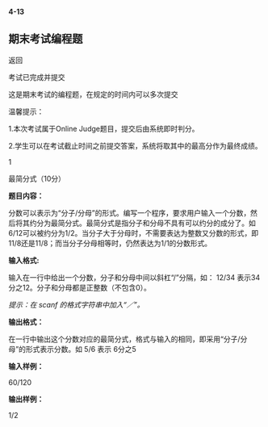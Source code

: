 **4-13**

## 期末考试编程题

返回

考试已完成并提交

这是期末考试的编程题，在规定的时间内可以多次提交

温馨提示：

1.本次考试属于Online Judge题目，提交后由系统即时判分。

2.学生可以在考试截止时间之前提交答案，系统将取其中的最高分作为最终成绩。

1

最简分式（10分）

**题目内容：**

分数可以表示为“分子/分母”的形式。编写一个程序，要求用户输入一个分数，然后将其约分为最简分式。最简分式是指分子和分母不具有可以约分的成分了。如6/12可以被约分为1/2。当分子大于分母时，不需要表达为整数又分数的形式，即11/8还是11/8；而当分子分母相等时，仍然表达为1/1的分数形式。

**输入格式:**

输入在一行中给出一个分数，分子和分母中间以斜杠“/”分隔，如： 12/34 表示34分之12。分子和分母都是正整数（不包含0）。

*提示：在 scanf 的格式字符串中加入“／”。*

**输出格式：**

在一行中输出这个分数对应的最简分式，格式与输入的相同，即采用“分子/分母”的形式表示分数。如 5/6 表示 6分之5

**输入样例：**

60/120

**输出样例：**

1/2